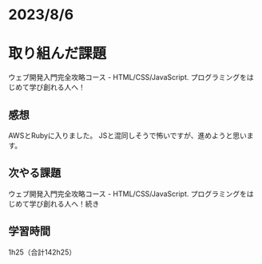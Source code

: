 # 2023/8/6
# 取り組んだ課題
ウェブ開発入門完全攻略コース - HTML/CSS/JavaScript. プログラミングをはじめて学び創れる人へ！

## 感想
AWSとRubyに入りました。
JSと混同しそうで怖いですが、進めようと思います。


## 次やる課題
ウェブ開発入門完全攻略コース - HTML/CSS/JavaScript. プログラミングをはじめて学び創れる人へ！続き

## 学習時間
1h25（合計142h25）
